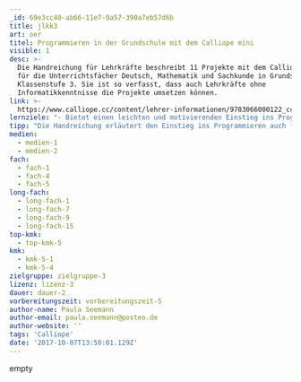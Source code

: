 ```yaml
---
_id: 69e3cc40-ab66-11e7-9a57-390a7eb57d6b
title: jlkk3
art: oer
titel: Programmieren in der Grundschule mit dem Calliope mini
visible: 1
desc: >-
  Die Handreichung für Lehrkräfte beschreibt 11 Projekte mit dem Calliope mini
  für die Unterrichtsfächer Deutsch, Mathematik und Sachkunde in Grundschulen ab
  Klassenstufe 3. Sie ist so verfasst, dass auch Lehrkräfte ohne
  Informatikkenntnisse die Projekte umsetzen können.
link: >-
  https://www.calliope.cc/content/lehrer-informationen/9783066000122_cc_hru_gesamt_pdf.pdf
lernziele: "- Bietet einen leichten und motivierenden Einstieg ins Programmieren<br>- Fördert das forschend-entdeckende Lernen<br>- Fördert das Abstraktionsvermögen und analytisches Denken<br>- Fördert das Verständnis von Programmierung als Werkzeug zur Problemlösung statt als Selbstzweck"
tipp: "Die Handreichung erläutert den Einstieg ins Programmieren auch für Informatik-Laien leicht verständlich. Um Kindern den Aufbau und die Funktionsweise von Programmierungen allerdings vollständig zu vermitteln und nicht nur die Codes vorzugeben, sollte die Lehrkraft den Aufbau der Codes kindergerecht aufbereiten, etwa über Beispiele aus der Lebensrealität der Kinder. Eine gute Hilfe bietet hier die das <a href='https://www.calliope.cc/content/7-schulmaterial/9783066000115-gesamt_pdf.pdf'>Schülermaterial</a> zum Calliope mini mit Erklärungen und Arbeitsblättern für den Unterricht, das einige der Projekte aus der Handreichung für Kinder aufbereitet (Lizenz: cc-by-sa).<br>Die Codes werden in einem internetbasierten Editor geschrieben. Daher unbedingt auf eine stabile Internetverbindung achten oder auf der Seite anmelden um die Codes speichern zu können! Ansonsten kann es passieren, dass die Internetverbindung abbricht und die gesamte Programmierung gelöscht wird.<br>Die Calliope mini selbst kann man bei verschiedenen Händlern käuflich erwerben oder größere Sätze z.B. bei der <a href='https://www.technologiestiftung-berlin.de/de/projekte/projekt/hacking-box/'>Technologiestiftung Berlin</a> leihen.<br>Die Vorbereitungszeit variiert stark nach den eigenen Vorkenntnissen und Verständnis im Bereich Programmierung. Die hier angegebene Zeit ist an Laien orientiert und daher unter Umständen deutlich geringer."
medien:
  - medien-1
  - medien-2
fach:
  - fach-1
  - fach-4
  - fach-5
long-fach:
  - long-fach-1
  - long-fach-7
  - long-fach-9
  - long-fach-15
top-kmk:
  - top-kmk-5
kmk:
  - kmk-5-1
  - kmk-5-4
zielgruppe: zielgruppe-3
lizenz: lizenz-3
dauer: dauer-2
vorbereitungszeit: vorbereitungszeit-5
author-name: Paula Seemann
author-email: paula.seemann@posteo.de
author-website: ''
tags: 'Calliope'
date: '2017-10-07T13:50:01.129Z'
---
```

empty
